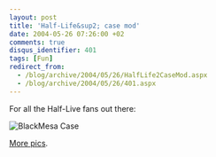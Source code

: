 ```yaml
---
layout: post
title: 'Half-Life&sup2; case mod'
date: 2004-05-26 07:26:00 +02
comments: true
disqus_identifier: 401
tags: [Fun]
redirect_from:
  - /blog/archive/2004/05/26/HalfLife2CaseMod.aspx
  - /blog/archive/2004/05/26/401.aspx
---
```


For all the Half-Live fans out there:

![BlackMesa Case](http://members.home.nl/gis/blackmesa159.jpg)

[More pics](http://members.home.nl/gis/).
